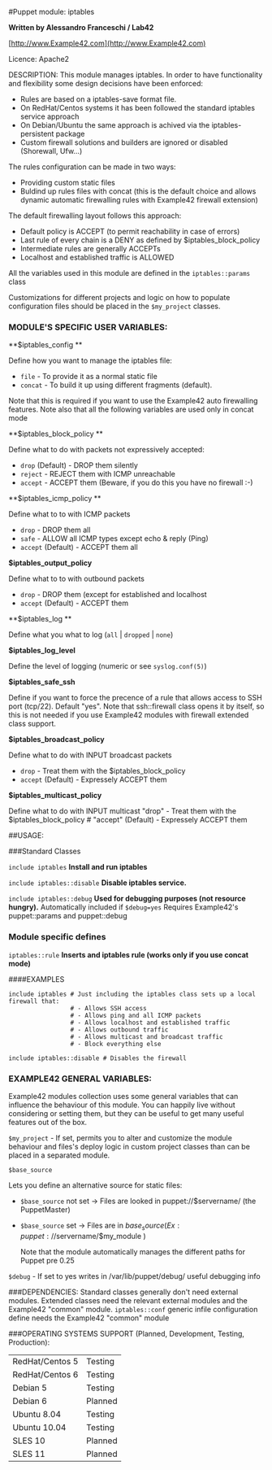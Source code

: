 #Puppet module: iptables

**Written by Alessandro Franceschi / Lab42** 

[http://www.Example42.com](http://www.Example42.com)

Licence: Apache2

DESCRIPTION:
This module manages iptables.
In order to have functionality and flexibility some design decisions have been enforced:

* Rules are based on a iptables-save format file. 
* On RedHat/Centos systems it has been followed the standard iptables service approach
* On Debian/Ubuntu the same approach is achived via the iptables-persistent package
* Custom firewall solutions and builders are ignored or disabled (Shorewall, Ufw...) 

The rules configuration can be made in two ways:

* Providing custom static files
* Buldind up rules files with concat (this is the default choice and allows
  dynamic automatic firewalling rules with Example42 firewall extension)

The default firewalling layout follows this approach:

* Default policy is ACCEPT (to permit reachability in case of errors)
* Last rule of every chain is a DENY as defined by $iptables_block_policy
* Intermediate rules are generally ACCEPTs 
* Localhost and established traffic is ALLOWED

All the variables used in this module are defined in the `iptables::params` class

Customizations for different projects and logic on how to populate configuration
files should be placed in the `$my_project` classes.

### MODULE'S SPECIFIC USER VARIABLES:
**$iptables_config **

Define how you want to manage the iptables file:
* `file` - To provide it as a normal static file
*  `concat` - To build it up using different fragments (default).   

Note that this is required if you want to use the Example42 auto firewalling features. Note also that all the following variables are used only in concat mode
             
**$iptables_block_policy **

Define what to do with packets not expressively accepted:

* `drop` (Default) - DROP them silently
* `reject` - REJECT them with ICMP unreachable
* `accept` - ACCEPT them (Beware, if you do this you have no firewall :-)

**$iptables_icmp_policy **

Define what to to with ICMP packets

* `drop` - DROP them all
* `safe` - ALLOW all ICMP types except echo & reply (Ping) 
* `accept` (Default) - ACCEPT them all

**$iptables_output_policy**

Define what to to with outbound packets
* `drop` - DROP them (except for established and localhost 
* `accept` (Default) - ACCEPT them 

**$iptables_log **

Define what you what to log (`all` | `dropped` | `none`)

**$iptables_log_level**

Define the level of logging (numeric or see `syslog.conf(5)`)

**$iptables_safe_ssh** 

Define if you want to force the precence of a rule that allows access to SSH port (tcp/22). Default "yes". Note that ssh::firewall class opens it by itself, so this is not needed if you use Example42 modules with firewall extended class support.

**$iptables_broadcast_policy**

Define what to do with INPUT broadcast packets

* `drop` - Treat them with the $iptables_block_policy 
* `accept` (Default) - Expressely ACCEPT them

**$iptables_multicast_policy** 

Define what to do with INPUT multicast "drop" - Treat them with the $iptables_block_policy
                           # "accept" (Default) - Expressely ACCEPT them

##USAGE:

###Standard Classes 

`include iptables` **Install and run iptables** 

`include iptables::disable` **Disable iptables service.**

`include iptables::debug` **Used for debugging purposes (not resource hungry).** Automatically included if `$debug=yes` Requires Example42's puppet::params and puppet::debug

### Module specific defines
`iptables::rule` **Inserts and iptables rule (works only if you use concat mode)**

####EXAMPLES
```puppet
include iptables # Just including the iptables class sets up a local firewall that:
                 # - Allows SSH access
                 # - Allows ping and all ICMP packets
                 # - Allows localhost and established traffic
                 # - Allows outbound traffic
                 # - Allows multicast and broadcast traffic
                 # - Block everything else
```

```puppet
include iptables::disable # Disables the firewall
```

### EXAMPLE42 GENERAL VARIABLES:
Example42 modules collection uses some general variables that can influence the
behaviour of this module. You can happily live without considering or setting them,
but they can be useful to get many useful features out of the box.

`$my_project` - If set, permits you to alter and customize the module behaviour
  and files's deploy logic in custom project classes than can be placed in a separated module.   

`$base_source` 

Lets you define an alternative source for static files:

* `$base_source` not set -> Files are looked in puppet://$servername/ (the PuppetMaster)
* `$base_source` set -> Files are in $base_source ( Ex: puppet://$servername/$my_module ) 
  
  Note that the module automatically manages the different paths for Puppet pre 0.25

`$debug` - If set to yes writes in /var/lib/puppet/debug/ useful debugging info

###DEPENDENCIES:
Standard classes generally don't need external modules.
Extended classes need the relevant external modules and the Example42 "common" module.
`iptables::conf` generic infile configuration define needs the Example42 "common" module


###OPERATING SYSTEMS SUPPORT (Planned, Development, Testing, Production):

<table>
<tr><td>RedHat/Centos 5</td><td>Testing</td></tr>
<tr><td>RedHat/Centos 6</td><td>Testing</td></tr>
<tr><td>Debian 5</td><td>Testing</td></tr>
<tr><td>Debian 6 </td><td>Planned</td></tr>
<tr><td>Ubuntu 8.04</td><td>Testing</td></tr>
<tr><td>Ubuntu 10.04</td><td>Testing</td></tr>
<tr><td>SLES 10</td><td>Planned</td></tr>
<tr><td>SLES 11</td><td>Planned</td></tr>
</table>